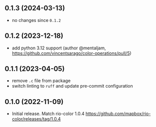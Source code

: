 
## 0.1.3 (2024-03-13)

* no changes since `0.1.2`

## 0.1.2 (2023-12-18)

* add python 3.12 support (author @mentaljam, https://github.com/vincentsarago/color-operations/pull/5)

## 0.1.1 (2023-04-05)

* remove `.c` file from package
* switch linting to `ruff` and update pre-commit configuration

## 0.1.0 (2022-11-09)

* Initial release. Match rio-color 1.0.4 https://github.com/mapbox/rio-color/releases/tag/1.0.4
